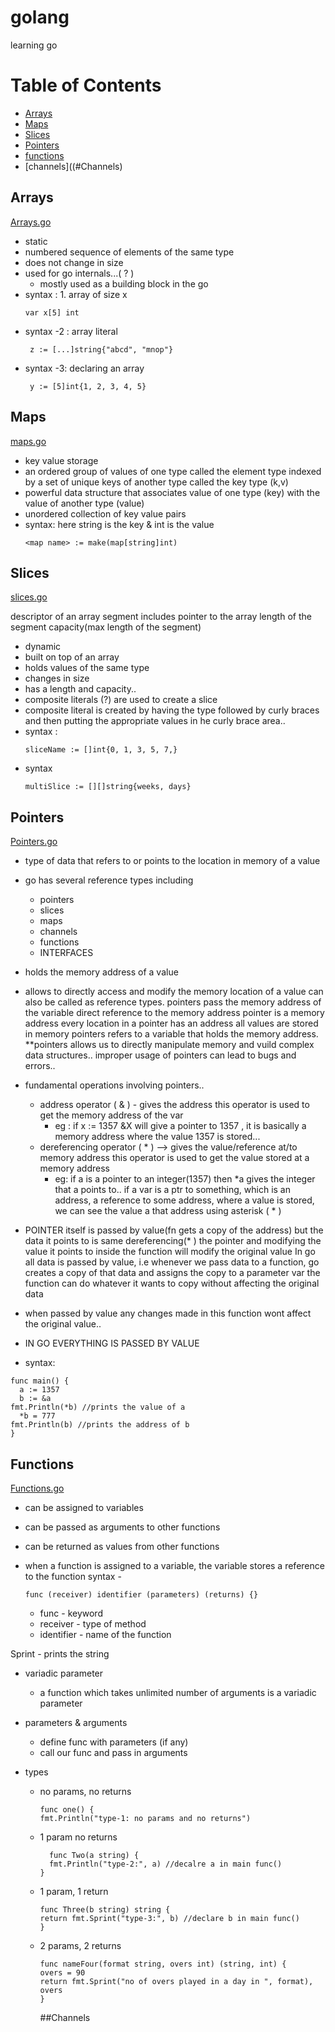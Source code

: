 # golang

learning go

# Table of Contents

- [Arrays](#Arrays)
- [Maps](#Maps)
- [Slices](#Slices)
- [Pointers](#Pointers)
- [functions](#Functions)
- [channels]((#Channels)

## Arrays

[Arrays.go](https://github.com/deepakgudla/golang/blob/main/arrays.go)

- static
- numbered sequence of elements of the same type
- does not change in size
- used for go internals...( ? )
  - mostly used as a building block in the go
- syntax : 1. array of size x
  ```golang
  var x[5] int
  ```
- syntax -2 : array literal
  ```golang
   z := [...]string{"abcd", "mnop"}
  ```
- syntax -3: declaring an array
  ```golang
   y := [5]int{1, 2, 3, 4, 5}
  ```

## Maps

[maps.go](https://github.com/deepakgudla/golang/blob/main/maps.go)

- key value storage
- an ordered group of values of one type called the element type indexed by a set of unique keys of another type called the key type (k,v)
- powerful data structure that associates value of one type (key) with the value of another type (value)
- unordered collection of key value pairs
- syntax: here string is the key & int is the value
  ```golang
  <map name> := make(map[string]int)
  ```

## Slices

[slices.go](https://github.com/deepakgudla/golang/blob/main/slices.go)

descriptor of an array segment
includes pointer to the array
length of the segment
capacity(max length of the segment)

- dynamic
- built on top of an array
- holds values of the same type
- changes in size
- has a length and capacity..
- composite literals (?) are used to create a slice
- composite literal is created by having the type followed by curly braces and then putting the appropriate values in he curly brace area..
- syntax :
  ```golang
  sliceName := []int{0, 1, 3, 5, 7,}
  ```
- syntax
  ```golang
  multiSlice := [][]string{weeks, days}
  ```

## Pointers

[Pointers.go](https://github.com/deepakgudla/golang/blob/main/pointers.go)

- type of data that refers to or points to the location in memory of a value
- go has several reference types including

  - pointers
  - slices
  - maps
  - channels
  - functions
  - INTERFACES

- holds the memory address of a value
- allows to directly access and modify the memory location of a value
  can also be called as reference types.
  pointers pass the memory address of the variable
  direct reference to the memory address
  pointer is a memory address
  every location in a pointer has an address
  all values are stored in memory
  pointers refers to a variable that holds the memory address.
  \*\*pointers allows us to directly manipulate memory and vuild complex data structures..
  improper usage of pointers can lead to bugs and errors..

* fundamental operations involving pointers..
  - address operator ( & ) - gives the address
    this operator is used to get the memory address of the var
    - eg : if x := 1357 &X will give a pointer to 1357 , it is basically a memory address where the value 1357 is stored...
  - dereferencing operator ( \* ) --> gives the value/reference at/to memory address
    this operator is used to get the value stored at a memory address
    - eg: if a is a pointer to an integer(1357) then \*a gives the integer that a points to..
      if a var is a ptr to something, which is an address, a reference to some address,
      where a value is stored, we can see the value a that address using asterisk ( \* )
* POINTER itself is passed by value(fn gets a copy of the address) but the data it points to is same
  dereferencing(\* ) the pointer and modifying the value it points to inside the function will modify the original value
  In go all data is passed by value, i.e whenever we pass data to a function,
  go creates a copy of that data and assigns the copy to a parameter var
  the function can do whatever it wants to copy without affecting the original data
* when passed by value any changes made in this function wont affect the original value..

* IN GO EVERYTHING IS PASSED BY VALUE
* syntax:

```golang
func main() {
  a := 1357
  b := &a
fmt.Println(*b) //prints the value of a
  *b = 777
fmt.Println(b) //prints the address of b
}
```

## Functions

[Functions.go](https://github.com/deepakgudla/golang/blob/main/functions.go)

- can be assigned to variables
- can be passed as arguments to other functions
- can be returned as values from other functions
- when a function is assigned to a variable, the variable stores a reference to the function
  syntax -

  ```golang
  func (receiver) identifier (parameters) (returns) {}
  ```

  - func - keyword
  - receiver - type of method
  - identifier - name of the function

Sprint - prints the string

- variadic parameter

  - a function which takes unlimited number of arguments is a variadic parameter

- parameters & arguments
  - define func with parameters (if any)
  - call our func and pass in arguments
- types
  - no params, no returns
    ```golang
    func one() {
    fmt.Println("type-1: no params and no returns")
    ```
  - 1 param no returns
    ```golang
      func Two(a string) {
      fmt.Println("type-2:", a) //decalre a in main func()
    }
    ```
  - 1 param, 1 return
    ```golang
    func Three(b string) string {
    return fmt.Sprint("type-3:", b) //declare b in main func()
    }
    ```
  - 2 params, 2 returns
    ```golang
    func nameFour(format string, overs int) (string, int) {
    overs = 90
    return fmt.Sprint("no of overs played in a day in ", format), overs
    }
    ```

    ##Channels
